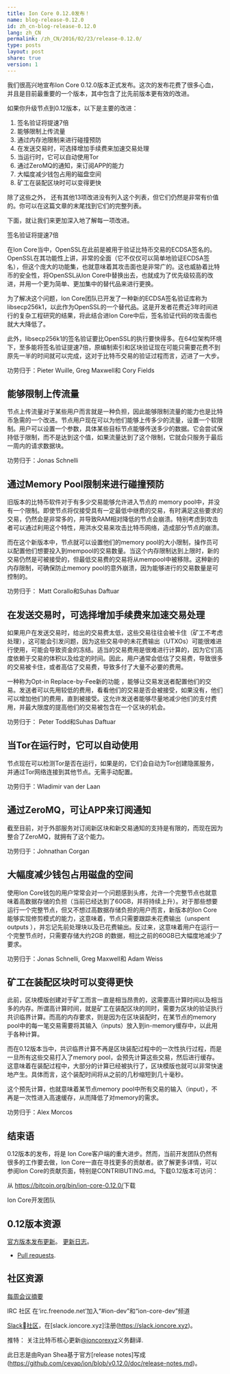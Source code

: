 ```yaml
---
title: Ion Core 0.12.0发布！
name: blog-release-0.12.0
id: zh_cn-blog-release-0.12.0
lang: zh_CN
permalink: /zh_CN/2016/02/23/release-0.12.0/
type: posts
layout: post
share: true
version: 1
---
```

我们很高兴地宣布Ion Core 0.12.0版本正式发布。这次的发布花费了很多心血，并且是目前最重要的一个版本，其中包含了比先前版本更有效的改进。

如果你升级节点到0.12版本，以下是主要的改进：

1. 签名验证将提速7倍
2. 能够限制上传流量
3. 通过内存池限制来进行碰撞预防
4. 在发送交易时，可选择增加手续费来加速交易处理
5. 当运行时，它可以自动使用Tor
6. 通过ZeroMQ的通知，来订阅APP的能力
7. 大幅度减少钱包占用的磁盘空间
8. 矿工在装配区块时可以变得更快

除了这些之外， 还有其他13项改进没有列入这个列表，但它们仍然是非常有价值的。你可以在这篇文章的末尾找到它们的完整列表。

下面，就让我们来更加深入地了解每一项改进。

签名验证将提速7倍

在Ion Core当中，OpenSSL在此前是被用于验证比特币交易的ECDSA签名的。OpenSSL在其功能性上讲，非常的全面（它不仅仅可以简单地验证ECDSA签名），但这个庞大的功能集，也就意味着其攻击面也是非常广的。这也威胁着比特币的安全性，将OpenSSL从Ion Core中替换出去，也就成为了优先级较高的改进，并用一个更为简单、更加集中的替代品来进行更换。

为了解决这个问题，Ion Core团队已开发了一种新的ECDSA签名验证库称为 libsecp256k1，以此作为OpenSSL的一个替代品。这是开发者花费近3年时间进行的复杂工程研究的结果，将此结合进Ion Core中后，签名验证代码的攻击面也就大大降低了。

此外，libsecp256k1的签名验证要比OpenSSL的执行要快得多。在64位架构环境下，至多能将签名验证提速7倍，原编制索引和区块验证现在可能只需要花费不到原先一半的时间就可以完成，这对于比特币交易的验证过程而言，迈进了一大步。

功劳归于：Pieter Wuille, Greg Maxwell和 Cory Fields

## 能够限制上传流量

节点上传流量对于某些用户而言就是一种负担，因此能够限制流量的能力也是比特币急需的一个改进。节点用户现在可以为他们能够上传多少的流量，设置一个软限制。用户可以设置一个参数，具体某些目标节点能够传送多少的数据。它会尝试保持低于限制，而不是达到这个值，如果流量达到了这个限制，它就会只服务于最后一周内的请求数据块。

功劳归于：Jonas Schnelli

## 通过Memory Pool限制来进行碰撞预防

旧版本的比特币软件对于有多少交易能够允许进入节点的 memory pool中，并没有一个限制。即使节点将仅接受具有一定最低中继费的交易，有时满足这些要求的交易，仍然会是非常多的，并导致RAM相对降低的节点会崩溃。特别考虑到攻击者可以通过利用这个特性，用洪水交易来攻击比特币网络，造成部分节点的崩溃。

而在这个新版本中，节点就可以设置他们的memory pool的大小限制，操作员可以配置他们想要投入到mempool的交易数量。当这个内存限制达到上限时，新的交易仍然是可被接受的，但最低交易费的交易将从mempool中被移除。这种新的内存限制，可确保防止memory pool的意外崩溃，因为能够进行的交易数量是可控制的。

功劳归于： Matt Corallo和Suhas Daftuar

## 在发送交易时，可选择增加手续费来加速交易处理

如果用户在发送交易时，给出的交易费太低，这些交易往往会被卡住（矿工不考虑处理），这可能会引发问题，因为这些交易中的未花费输出（UTXOs）可能很难进行使用，可能会导致资金的冻结。适当的交易费用是很难进行计算的，因为它们高度依赖于交易的体积以及给定的时间。因此，用户通常会低估了交易费，导致很多的交易被卡住，或者高估了交易费，导致多付了大量不必要的费用。

一种称为Opt-in Replace-by-Fee新的功能 ，能够让交易发送者配置他们的交易。发送者可以先用较低的费用，看看他们的交易是否会被接受，如果没有，他们可以增加他们的费用，直到被接受。这允许发送者能够尽量地减少他们的支付费用，并最大限度的提高他们的交易被包含在一个区块的机会。

功劳归于： Peter Todd和Suhas Daftuar

## 当Tor在运行时，它可以自动使用

节点现在可以检测Tor是否在运行，如果是的，它们会自动为Tor创建隐匿服务，并通过Tor网络连接到其他节点。无需手动配置。

功劳归于：Wladimir van der Laan

## 通过ZeroMQ，可让APP来订阅通知

截至目前，对于外部服务对订阅新区块和新交易通知的支持是有限的，而现在因为整合了ZeroMQ，就拥有了这个能力。

功劳归于：Johnathan Corgan

## 大幅度减少钱包占用磁盘的空间

使用Ion Core钱包的用户常常会对一个问题感到头疼，允许一个完整节点也就意味着高数据存储的负担（当前已经达到了60GB，并将持续上升）。对于那些想要运行一个完整节点，但又不想过高数据存储负担的用户而言，新版本的Ion Core能够实现修剪模式的能力，这意味着，节点只需要跟踪未花费输出（unspent outputs ），并忘记先前处理块以及已花费输出。反过来，这意味着用户在运行一个完整节点时，只需要存储大约2GB 的数据，相比之前的60GB已大幅度地减少了要求。

功劳归于：Jonas Schnelli, Greg Maxwell和 Adam Weiss

## 矿工在装配区块时可以变得更快

此前，区块模版创建对于矿工而言一直是相当昂贵的，这需要高计算时间以及相当多的内存。所谓高计算时间，就是矿工在装配区块的同时，需要为区块的验证执行共识临界计算。而高的内存要求，则是因为在区块装配时，在某节点的memory pool中的每一笔交易需要将其输入（inputs）放入到in-memory缓存中，以此用于各种计算。

而在0.12版本当中，共识临界计算不再是区块装配过程中的一次性执行过程，而是一旦所有这些交易打入了memory pool，会预先计算这些交易，然后进行缓存。这意味着在装配过程中，大部分的计算已经被执行了，区块模版也就可以非常快速地产生。具体而言，这个装配时间将从之前的几秒缩短到几十毫秒。

这个预先计算，也就意味着某节点memory pool中所有交易的输入（input），不再是一次性进入高速缓存，从而降低了对memory的需求。

功劳归于：Alex Morcos

## 结束语

0.12版本的发布，将是 Ion Core客户端的重大进步。然而，当前开发团队仍然有很多的工作要去做，Ion Core一直在寻找更多的贡献者。欲了解更多详情，可以参阅Ion Core的贡献页面，特别是CONTRIBUTING.md。下载0.12版本可访问：

从 <https://bitcoin.org/bin/ion-core-0.12.0/>下载

Ion Core开发团队

## 0.12版本资源

[官方版本发布更新](https://github.com/cevap/ion/blob/v0.12.0/doc/release-notes.md)。
[更新日志](https://github.com/cevap/ion/blob/v0.12.0/doc/release-notes.md#0120-change-log)。
- [Pull requests](https://github.com/cevap/ion/pulls?q=is%3Apr+milestone%3A0.12.0+is%3Aclosed).

## 社区资源

[每周会议摘要](https://ioncore.xyz/en/meetings/)

IRC 社区
在‘irc.freenode.net’加入“#ion-dev”和“ion-core-dev”频道

[Slack社区](https://ioncore.slack.com)，在[slack.ioncore.xyz]注册(https://slack.ioncore.xyz)。

推特：
关注比特币核心更新[@ioncorexyz](https://twitter.com/ioncorexyz)义务翻译.

此日志是由Ryan Shea基于官方[release notes]写成(https://github.com/cevap/ion/blob/v0.12.0/doc/release-notes.md)。
